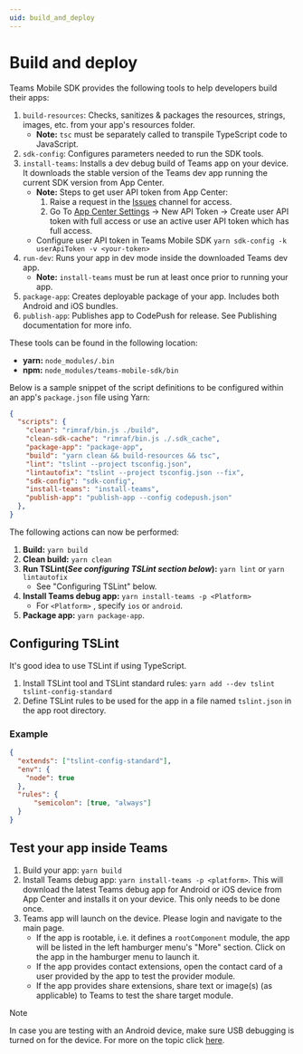 ```yaml
---
uid: build_and_deploy 
---
```


# Build and deploy
Teams Mobile SDK provides the following tools to help developers build their apps:

1. `build-resources`: Checks, sanitizes & packages the resources, strings, images, etc. from your app's resources folder. 
    * **Note:** `tsc`  must be separately called to transpile TypeScript code to JavaScript.
2. `sdk-config`: Configures parameters needed to run the SDK tools.
3. `install-teams`: Installs a dev debug build of Teams app on your device. It downloads the stable version of the Teams dev app running the current SDK version from App Center. 
    * **Note:** Steps to get user API token from App Center:
        1. Raise a request in the [Issues](https://teams.microsoft.com/l/channel/19%3ad28312f3bee944a4a32d08f0865f0bbe%40thread.skype/Issues?groupId=5d549106-0ad3-4180-8657-efe0e41938a9&tenantId=72f988bf-86f1-41af-91ab-2d7cd011db47) channel for access.
        2. Go To [App Center Settings](https://appcenter.ms/settings/apitokens) -> New API Token -> Create user API token with full access or use an active user API token which has full access.
    * Configure user API token in Teams Mobile SDK
        `yarn sdk-config -k userApiToken -v <your-token>`
4. `run-dev`: Runs your app in dev mode inside the downloaded Teams dev app.
    * **Note:** `install-teams` must be run at least once prior to running your app.
5. `package-app`: Creates deployable package of your app. Includes both Android and iOS bundles.
6. `publish-app`: Publishes app to CodePush for release. See Publishing documentation for more info.

These tools can be found in the following location:

* **yarn:** `node_modules/.bin`
* **npm:** `node_modules/teams-mobile-sdk/bin`

Below is a sample snippet of the script definitions to be configured within an app's `package.json` file using Yarn:

```json
{
  "scripts": {
    "clean": "rimraf/bin.js ./build",
    "clean-sdk-cache": "rimraf/bin.js ./.sdk_cache",
    "package-app": "package-app",
    "build": "yarn clean && build-resources && tsc",
    "lint": "tslint --project tsconfig.json",
    "lintautofix": "tslint --project tsconfig.json --fix",
    "sdk-config": "sdk-config",
    "install-teams": "install-teams",
    "publish-app": "publish-app --config codepush.json"
  },
}
```

The following actions can now be performed:

1. **Build:** `yarn build`
2. **Clean build:** `yarn clean`
3. **Run TSLint(*See configuring TSLint section below*):** `yarn lint` or `yarn lintautofix`
    * See "Configuring TSLint" below.
4. **Install Teams debug app:** `yarn install-teams -p <Platform>`
    * For `<Platform>` , specify `ios` or `android`.
5. **Package app:** `yarn package-app`.

## Configuring TSLint
It's good idea to use TSLint if using TypeScript.

1. Install TSLint tool and TSLint standard rules: `yarn add --dev tslint tslint-config-standard`
2. Define TSLint rules to be used for the app in a file named `tslint.json` in the app root directory. 

### Example
```json
{
  "extends": ["tslint-config-standard"],
  "env": {
    "node": true
  },
  "rules": {
      "semicolon": [true, "always"]
  }
}
```

## Test your app inside Teams
1. Build your app: `yarn build`
2. Install Teams debug app: `yarn install-teams -p <platform>`. This will download the latest Teams debug app for Android or iOS device from App Center and installs it on your device. This only needs to be done once.
3. Teams app will launch on the device. Please login and navigate to the main page. 
	  * If the app is rootable, i.e. it defines a `rootComponent` module, the app will be listed in the left hamburger menu's "More" section. Click on the app in the hamburger menu to launch it.
	  * If the app provides contact extensions, open the contact card of a user provided by the app to test the provider module.
    * If the app provides share extensions, share text or image(s) (as applicable) to Teams to test the share target module.

>[!NOTE]
> In case you are testing with an Android device, make sure USB debugging is turned on for the device. For more on the topic click [here](https://developer.android.com/studio/debug/dev-options).
